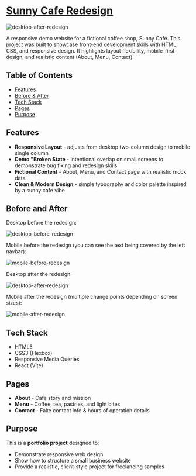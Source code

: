 # [Sunny Cafe Redesign](https://scriptsculptorjs.github.io/sunny-cafe-redesign/)

![desktop-after-redesign](https://github.com/user-attachments/assets/b9ba0d6e-583e-4236-af62-ab3788d44b60)

A responsive demo website for a fictional coffee shop, Sunny Café.
This project was built to showcase front-end development skills with HTML, CSS, and responsive design. It highlights layout flexibility, mobile-first design, and realistic content (About, Menu, Contact).



## Table of Contents
* [Features](#features)
* [Before & After](#before-and-after)
* [Tech Stack](#tech-stack)
* [Pages](#pages)
* [Purpose](#purpose)

## Features
- **Responsive Layout** - adjusts from desktop two-column design to mobile single column
- **Demo "Broken State** - intentional overlap on small screens to demonstrate bug fixing and redesign skills
- **Fictional Content** - About, Menu, and Contact page with realistic mock data
- **Clean & Modern Design** - simple typography and color palette inspired by a sunny cafe vibe

## Before and After
Desktop before the redesign:

![desktop-before-redesign](https://github.com/user-attachments/assets/fba51863-8416-4c49-abfc-4c7c94db37ff)

Mobile before the redesign (you can see the text being covered by the left navbar):

![mobile-before-redesign](https://github.com/user-attachments/assets/33e974c6-dd14-4bd0-8190-4adcdf8326f6)

Desktop after the redesign:

![desktop-after-redesign](https://github.com/user-attachments/assets/1af39481-4c58-474e-98c7-1d2acb541408)

Mobile after the redesign (multiple change points depending on screen sizes):

![mobile-after-redesign](https://github.com/user-attachments/assets/d252f83d-9d7b-496d-81bd-8b85d393cf17)


## Tech Stack
- HTML5
- CSS3 (Flexbox)
- Responsive Media Queries
- React (Vite)

## Pages
- **About** - Cafe story and mission
- **Menu** - Coffee, tea, pastries, and light bites
- **Contact** - Fake contact info & hours of operation details

## Purpose
This is a **portfolio project** designed to:
- Demonstrate responsive web design
- Show how to structure a small business website
- Provide a realistic, client-style project for freelancing samples
